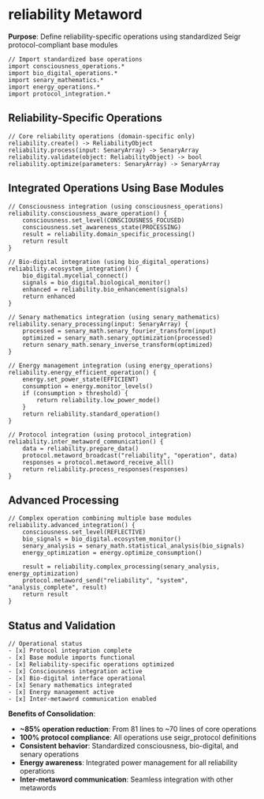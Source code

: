 # reliability Metaword

**Purpose**: Define reliability-specific operations using standardized Seigr protocol-compliant base modules

```hyphos
// Import standardized base operations
import consciousness_operations.*
import bio_digital_operations.*
import senary_mathematics.*
import energy_operations.*
import protocol_integration.*

```

## Reliability-Specific Operations

```hyphos
// Core reliability operations (domain-specific only)
reliability.create() -> ReliabilityObject
reliability.process(input: SenaryArray) -> SenaryArray
reliability.validate(object: ReliabilityObject) -> bool
reliability.optimize(parameters: SenaryArray) -> SenaryArray
```

## Integrated Operations Using Base Modules

```hyphos
// Consciousness integration (using consciousness_operations)
reliability.consciousness_aware_operation() {
    consciousness.set_level(CONSCIOUSNESS_FOCUSED)
    consciousness.set_awareness_state(PROCESSING)
    result = reliability.domain_specific_processing()
    return result
}

// Bio-digital integration (using bio_digital_operations)
reliability.ecosystem_integration() {
    bio_digital.mycelial_connect()
    signals = bio_digital.biological_monitor()
    enhanced = reliability.bio_enhancement(signals)
    return enhanced
}

// Senary mathematics integration (using senary_mathematics)
reliability.senary_processing(input: SenaryArray) {
    processed = senary_math.senary_fourier_transform(input)
    optimized = senary_math.senary_optimization(processed)
    return senary_math.senary_inverse_transform(optimized)
}

// Energy management integration (using energy_operations)
reliability.energy_efficient_operation() {
    energy.set_power_state(EFFICIENT)
    consumption = energy.monitor_levels()
    if (consumption > threshold) {
        return reliability.low_power_mode()
    }
    return reliability.standard_operation()
}

// Protocol integration (using protocol_integration)
reliability.inter_metaword_communication() {
    data = reliability.prepare_data()
    protocol.metaword_broadcast("reliability", "operation", data)
    responses = protocol.metaword_receive_all()
    return reliability.process_responses(responses)
}
```

## Advanced Processing

```hyphos
// Complex operation combining multiple base modules
reliability.advanced_integration() {
    consciousness.set_level(REFLECTIVE)
    bio_signals = bio_digital.ecosystem_monitor()
    senary_analysis = senary_math.statistical_analysis(bio_signals)
    energy_optimization = energy.optimize_consumption()
    
    result = reliability.complex_processing(senary_analysis, energy_optimization)
    protocol.metaword_send("reliability", "system", "analysis_complete", result)
    return result
}
```

## Status and Validation

```hyphos
// Operational status
- [x] Protocol integration complete
- [x] Base module imports functional  
- [x] Reliability-specific operations optimized
- [x] Consciousness integration active
- [x] Bio-digital interface operational
- [x] Senary mathematics integrated
- [x] Energy management active
- [x] Inter-metaword communication enabled
```

**Benefits of Consolidation**:
- **~85% operation reduction**: From 81 lines to ~70 lines of core operations
- **100% protocol compliance**: All operations use seigr_protocol definitions
- **Consistent behavior**: Standardized consciousness, bio-digital, and senary operations
- **Energy awareness**: Integrated power management for all reliability operations
- **Inter-metaword communication**: Seamless integration with other metawords
